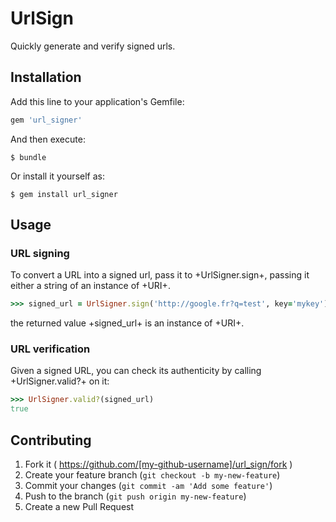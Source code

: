 # UrlSign

Quickly generate and verify signed urls.

## Installation

Add this line to your application's Gemfile:

```ruby
gem 'url_signer'
```

And then execute:

    $ bundle

Or install it yourself as:

    $ gem install url_signer

## Usage

### URL signing

To convert a URL into a signed url, pass it to +UrlSigner.sign+, passing it either a string of an instance of +URI+.

```ruby
>>> signed_url = UrlSigner.sign('http://google.fr?q=test', key='mykey')
```

the returned value +signed_url+ is an instance of +URI+.

### URL verification

Given a signed URL, you can check its authenticity by calling +UrlSigner.valid?+ on it:

```ruby
>>> UrlSigner.valid?(signed_url)
true
```

## Contributing

1. Fork it ( https://github.com/[my-github-username]/url_sign/fork )
2. Create your feature branch (`git checkout -b my-new-feature`)
3. Commit your changes (`git commit -am 'Add some feature'`)
4. Push to the branch (`git push origin my-new-feature`)
5. Create a new Pull Request
